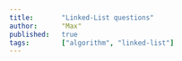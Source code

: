 ```yaml
---
title:       "Linked-List questions"
author:      "Max"
published:   true
tags:        ["algorithm", "linked-list"]
---
```

